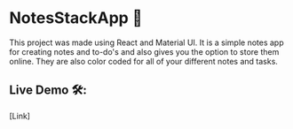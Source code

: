 # NotesStackApp 💪

This project was made using React and Material UI. It is a simple notes app for creating notes and to-do's and also gives you the option to store them online. They are also color coded for all of your different notes and tasks.

## Live Demo 🛠️:

[Link]

